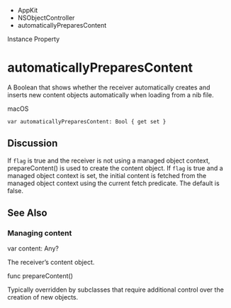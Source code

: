 

- AppKit
- NSObjectController
-  automaticallyPreparesContent 

Instance Property

# automaticallyPreparesContent

A Boolean that shows whether the receiver automatically creates and inserts new content objects automatically when loading from a nib file.

macOS

``` source
var automaticallyPreparesContent: Bool { get set }
```

## Discussion

If `flag` is true and the receiver is not using a managed object context, prepareContent() is used to create the content object. If `flag` is true and a managed object context is set, the initial content is fetched from the managed object context using the current fetch predicate. The default is false.

## See Also

### Managing content

var content: Any?

The receiver’s content object.

func prepareContent()

Typically overridden by subclasses that require additional control over the creation of new objects.

